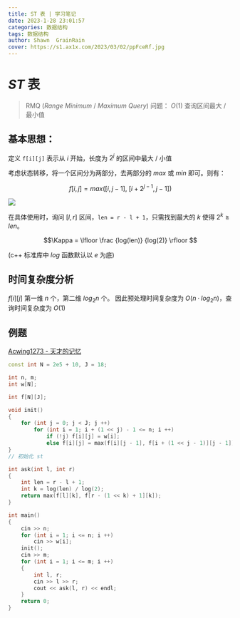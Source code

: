 ```yaml
---
title: ST 表 | 学习笔记
date: 2023-1-28 23:01:57
categories: 数据结构
tags: 数据结构
author: Shawn  GrainRain
cover: https://s1.ax1x.com/2023/03/02/ppFceRf.jpg
---
```


# $ST$ 表

> RMQ ($Range\ Minimum\ /\ Maximum\ Query$) 问题：
> $O(1)$ 查询区间最大 / 最小值

## 基本思想：

定义 `f[i][j]` 表示从 $i$ 开始，长度为 $2^j$ 的区间中最大 / 小值

考虑状态转移，将一个区间分为两部分，去两部分的 $max$ 或 $min$ 即可。则有：

$$ f[i, j] = max([i, j - 1],\ [i + 2^{j - 1}, j - 1]) $$

![](https://pic.imgdb.cn/item/63d4c5c6face21e9efa1b86b.jpg)

在具体使用时，询问 $[l, r]$ 区间，`len = r - l + 1`，只需找到最大的 $k$ 使得 $2^k \geqslant len$。

$$\Kappa = \lfloor \frac {log(len)} {log(2)} \rfloor $$

(c++ 标准库中 $log$ 函数默认以 $e$ 为底)

## 时间复杂度分析

$f[i][j]$ 第一维 $n$ 个，第二维 $log_2n$ 个。
因此预处理时间复杂度为 $O(n·log_2n)$，查询时间复杂度为 $O(1)$

## 例题

[Acwing1273 - 天才的记忆](https://www.acwing.com/problem/content/1275/)

```cpp
const int N = 2e5 + 10, J = 18;

int n, m;
int w[N];

int f[N][J];

void init()
{
	for (int j = 0; j < J; j ++)
		for (int i = 1; i + (1 << j) - 1 <= n; i ++)
			if (!j) f[i][j] = w[i];
			else f[i][j] = max(f[i][j - 1], f[i + (1 << j - 1)][j - 1]);
}
// 初始化 st 

int ask(int l, int r)
{
	int len = r - l + 1;
	int k = log(len) / log(2);
	return max(f[l][k], f[r - (1 << k) + 1][k]);
}

int main()
{
	cin >> n;
	for (int i = 1; i <= n; i ++)
		cin >> w[i];
	init();
	cin >> m;
	for (int i = 1; i <= m; i ++)
	{
		int l, r;
		cin >> l >> r;
		cout << ask(l, r) << endl;
	}
	return 0;
}
```
